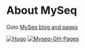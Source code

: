 # About MySeq

Goto [MySeq blog and pages](https://myseq.github.io/)

[![Hugo](https://img.shields.io/badge/Hugo-black.svg?style=for-the-badge&logo=Hugo)](https://gohugo.io/)
[![Myseq-GH-Pages](https://github.com/myseq/myseq.github.io/actions/workflows/gh-pages.yml/badge.svg)](https://github.com/myseq/myseq.github.io/actions/workflows/gh-pages.yml)



